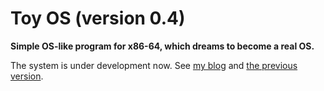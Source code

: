 # Toy OS (version 0.4)
**Simple OS-like program for x86-64, which dreams to become a real OS.**

The system is under development now. See [my blog](http://ababo.github.io/toy) and [the previous version](https://github.com/ababo/toy/tree/ver.0.3).